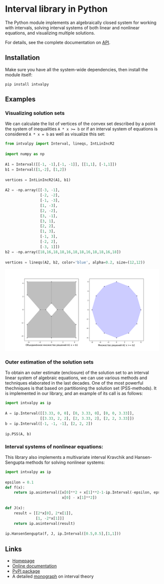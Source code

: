 # Interval library in Python

The Python module implements an algebraically closed system for working with intervals, solving interval systems of both
linear and nonlinear equations, and visualizing multiple solutions.

For details, see the complete documentation on [API](https://intvalpy.readthedocs.io/ru/latest/index.html).

## Installation

Make sure you have all the system-wide dependencies, then install the module itself:
```
pip install intvalpy
```

## Examples

### Visualizing solution sets

We can calculate the list of vertices of the convex set described by a point the system of inequalities ``A * x >= b`` or
if an interval system of equations is considered ``A * x = b`` as well as visualize this set:

```python
from intvalpy import Interval, lineqs, IntLinIncR2

import numpy as np

A1 = Interval([[-1, -1],[-1, -1]], [[1,1], [-1,1]])
b1 = Interval([1,-2], [1,2])

vertices = IntLinIncR2(A1, b1)

A2 = -np.array([[-3, -1],
                [-2, -2],
                [-1, -3],
                [1, -3],
                [2, -2],
                [3, -1],
                [3, 1],
                [2, 2],
                [1, 3],
                [-1, 3],
                [-2, 2],
                [-3, 1]])
b2 = -np.array([18,16,18,18,16,18,18,16,18,18,16,18])

vertices = lineqs(A2, b2, color='blue', alpha=0.2, size=(12,12))
```
![SolSet](https://raw.githubusercontent.com/AndrosovAS/intvalpy/master/examples/SolSet.png)

### Outer estimation of the solution sets 

To obtain an outer estimate (enclosure) of the solution set to an interval linear system of algebraic equations, 
we can use various methods and techniques elaborated in the last decades. One of the most powerful thechniques 
is that based on partitioning the solution set (PSS-methods). It is implemented in our library, and an example 
of its call is as follows: 

```python
import intvalpy as ip

A = ip.Interval([[3.33, 0, 0], [0, 3.33, 0], [0, 0, 3.33]],
                [[3.33, 2, 2], [2, 3.33, 2], [2, 2, 3.33]])
b = ip.Interval([-1, -1, -1], [2, 2, 2])

ip.PSS(A, b)
```

### Interval systems of nonlinear equations:

This library also implements a multivariate interval Kravchik and Hansen-Sengupta methods for solving nonlinear systems:

```python
import intvalpy as ip

epsilon = 0.1
def f(x):
    return ip.asinterval([x[0]**2 + x[1]**2-1-ip.Interval(-epsilon, epsilon),
                          x[0] - x[1]**2])

def J(x):    
    result = [[2*x[0], 2*x[1]],
              [1, -2*x[1]]]
    return ip.asinterval(result)

ip.HansenSengupta(f, J, ip.Interval([0.5,0.5],[1,1]))
```

Links
-----

* [Homepage](<https://github.com/AndrosovAS/intvalpy>)
* [Online documentation](<https://intvalpy.readthedocs.io/ru/latest/#>)
* [PyPI package](<https://pypi.org/project/intvalpy/>)
* A detailed [monograph](<http://www.nsc.ru/interval/Library/InteBooks/SharyBook.pdf>) on interval theory
